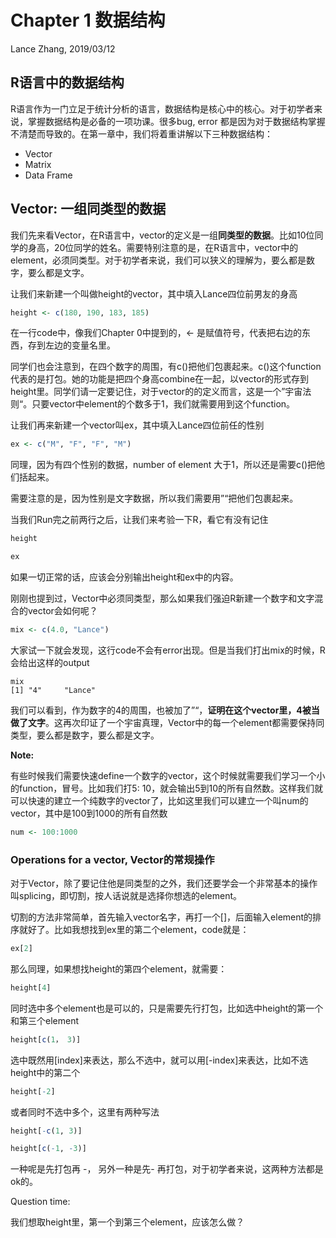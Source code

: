 Chapter 1 数据结构
================
Lance Zhang, 2019/03/12



R语言中的数据结构
-------------------

R语言作为一门立足于统计分析的语言，数据结构是核心中的核心。对于初学者来说，掌握数据结构是必备的一项功课。很多bug, error 都是因为对于数据结构掌握不清楚而导致的。在第一章中，我们将着重讲解以下三种数据结构：

- Vector
- Matrix
- Data Frame



## Vector: 一组同类型的数据

我们先来看Vector，在R语言中，vector的定义是一组**同类型的数据**。比如10位同学的身高，20位同学的姓名。需要特别注意的是，在R语言中，vector中的element，必须同类型。对于初学者来说，我们可以狭义的理解为，要么都是数字，要么都是文字。



让我们来新建一个叫做height的vector，其中填入Lance四位前男友的身高

```R
height <- c(180, 190, 183, 185)
```

在一行code中，像我们Chapter 0中提到的，<- 是赋值符号，代表把右边的东西，存到左边的变量名里。

同学们也会注意到，在四个数字的周围，有c()把他们包裹起来。c()这个function代表的是打包。她的功能是把四个身高combine在一起，以vector的形式存到height里。同学们请一定要记住，对于vector的的定义而言，这是一个”宇宙法则“。只要vector中element的个数多于1，我们就需要用到这个function。 

让我们再来新建一个vector叫ex，其中填入Lance四位前任的性别

```R
ex <- c("M", "F", "F", "M")
```

同理，因为有四个性别的数据，number of element 大于1，所以还是需要c()把他们括起来。

需要注意的是，因为性别是文字数据，所以我们需要用”“把他们包裹起来。

当我们Run完之前两行之后，让我们来考验一下R，看它有没有记住

```R
height

ex
```

如果一切正常的话，应该会分别输出height和ex中的内容。



刚刚也提到过，Vector中必须同类型，那么如果我们强迫R新建一个数字和文字混合的vector会如何呢？

```R
mix <- c(4.0, "Lance")

```

大家试一下就会发现，这行code不会有error出现。但是当我们打出mix的时候，R会给出这样的output

```
mix
[1] "4"     "Lance"
```

我们可以看到，作为数字的4的周围，也被加了”“，**证明在这个vector里，4被当做了文字**。这再次印证了一个宇宙真理，Vector中的每一个element都需要保持同类型，要么都是数字，要么都是文字。



**Note:**

有些时候我们需要快速define一个数字的vector，这个时候就需要我们学习一个小的function，冒号。比如我们打5: 10，就会输出5到10的所有自然数。这样我们就可以快速的建立一个纯数字的vector了，比如这里我们可以建立一个叫num的vector，其中是100到1000的所有自然数

```R
num <- 100:1000
```



### Operations for a vector, Vector的常规操作

对于Vector，除了要记住他是同类型的之外，我们还要学会一个非常基本的操作叫splicing，即切割，按人话说就是选择你想选的element。

切割的方法非常简单，首先输入vector名字，再打一个[]，后面输入element的排序就好了。比如我想找到ex里的第二个element，code就是：

```R
ex[2]
```

那么同理，如果想找height的第四个element，就需要：

```R
height[4]
```

同时选中多个element也是可以的，只是需要先行打包，比如选中height的第一个和第三个element

```R
height[c(1， 3)]
```

选中既然用[index]来表达，那么不选中，就可以用[-index]来表达，比如不选height中的第二个

```R
height[-2]
```

或者同时不选中多个，这里有两种写法

```R
height[-c(1, 3)]

height[c(-1, -3)]
```

一种呢是先打包再 -， 另外一种是先- 再打包，对于初学者来说，这两种方法都是ok的。



Question time:

我们想取height里，第一个到第三个element，应该怎么做？

